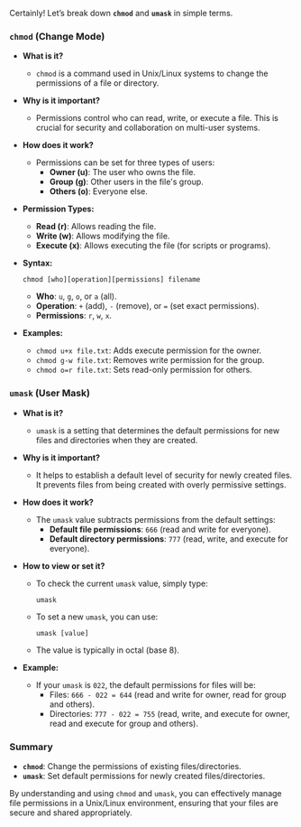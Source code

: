 Certainly! Let’s break down **`chmod`** and **`umask`** in simple terms.

### `chmod` (Change Mode)

- **What is it?**
  - `chmod` is a command used in Unix/Linux systems to change the permissions of a file or directory.

- **Why is it important?**
  - Permissions control who can read, write, or execute a file. This is crucial for security and collaboration on multi-user systems.

- **How does it work?**
  - Permissions can be set for three types of users:
    - **Owner (u)**: The user who owns the file.
    - **Group (g)**: Other users in the file's group.
    - **Others (o)**: Everyone else.

- **Permission Types:**
  - **Read (r)**: Allows reading the file.
  - **Write (w)**: Allows modifying the file.
  - **Execute (x)**: Allows executing the file (for scripts or programs).

- **Syntax:**
  ```
  chmod [who][operation][permissions] filename
  ```
  - **Who**: `u`, `g`, `o`, or `a` (all).
  - **Operation**: `+` (add), `-` (remove), or `=` (set exact permissions).
  - **Permissions**: `r`, `w`, `x`.

- **Examples:**
  - `chmod u+x file.txt`: Adds execute permission for the owner.
  - `chmod g-w file.txt`: Removes write permission for the group.
  - `chmod o=r file.txt`: Sets read-only permission for others.

### `umask` (User Mask)

- **What is it?**
  - `umask` is a setting that determines the default permissions for new files and directories when they are created.

- **Why is it important?**
  - It helps to establish a default level of security for newly created files. It prevents files from being created with overly permissive settings.

- **How does it work?**
  - The `umask` value subtracts permissions from the default settings:
    - **Default file permissions**: `666` (read and write for everyone).
    - **Default directory permissions**: `777` (read, write, and execute for everyone).

- **How to view or set it?**
  - To check the current `umask` value, simply type:
    ```
    umask
    ```
  - To set a new `umask`, you can use:
    ```
    umask [value]
    ```
  - The value is typically in octal (base 8).

- **Example:**
  - If your `umask` is `022`, the default permissions for files will be:
    - Files: `666 - 022 = 644` (read and write for owner, read for group and others).
    - Directories: `777 - 022 = 755` (read, write, and execute for owner, read and execute for group and others).

### Summary

- **`chmod`**: Change the permissions of existing files/directories.
- **`umask`**: Set default permissions for newly created files/directories.

By understanding and using `chmod` and `umask`, you can effectively manage file permissions in a Unix/Linux environment, ensuring that your files are secure and shared appropriately.
